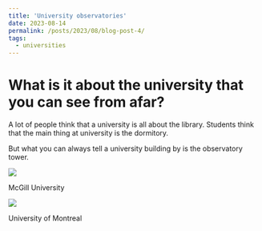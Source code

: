 ```yaml
---
title: 'University observatories'
date: 2023-08-14
permalink: /posts/2023/08/blog-post-4/
tags:
  - universities
---
```


What is it about the university that you can see from afar?
======

A lot of people think that a university is all about the library. Students think that the main thing at university is the dormitory.

But what you can always tell a university building by is the observatory tower.

![](/homepage/images/mcgill.jpg')

McGill University

![](/homepage/images/montreal.jpg')

University of Montreal

